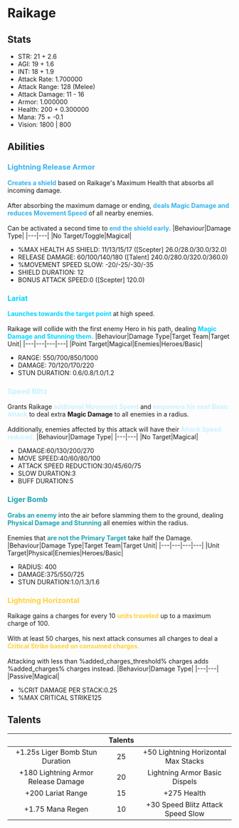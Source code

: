 # Raikage
## Stats
- STR: 21 + 2.6
- AGI: 19 + 1.6
- INT: 18 + 1.9
- Attack Rate: 1.700000
- Attack Range: 128 (Melee)
- Attack Damage: 11 - 16
- Armor: 1.000000
- Health: 200 + 0.300000
- Mana: 75 + -0.1
- Vision: 1800 | 800
## Abilities
### <b><font color='#36B4EE'>Lightning Release Armor</font></b>
<b><font color='#36B4EE'>Creates a shield</font></b> based on Raikage's Maximum Health that absorbs all incoming damage. <br><br> After absorbing the maximum damage or ending, <b><font color='#36B4EE'>deals Magic Damage and reduces Movement Speed</font></b> of all nearby enemies. <br><br> Can be activated a second time to <b><font color='#36B4EE'>end the shield early.</font></b>
|Behaviour|Damage Type|
|---|---|
|No Target/Toggle|Magical|

- %MAX HEALTH AS SHIELD: 11/13/15/17 ([Scepter] 26.0/28.0/30.0/32.0)
- RELEASE DAMAGE: 60/100/140/180 ([Talent] 240.0/280.0/320.0/360.0)
- %MOVEMENT SPEED SLOW: -20/-25/-30/-35
- SHIELD DURATION: 12
- BONUS ATTACK SPEED:0 ([Scepter] 120.0)
### <b><font color='#00D4FF'>Lariat</font></b>
<b><font color='#00D4FF'>Launches towards the target point</font></b> at high speed. <br><br> Raikage will collide with the first enemy Hero in his path, dealing <b><font color='#00D4FF'>Magic Damage and Stunning them.</font></b>
|Behaviour|Damage Type|Target Team|Target Unit|
|---|---|---|---|
|Point Target|Magical|Enemies|Heroes/Basic|

- RANGE: 550/700/850/1000
- DAMAGE: 70/120/170/220
- STUN DURATION: 0.6/0.8/1.0/1.2
### <b><font color='#c7f1ff'>Speed Blitz</font></b>
Grants Raikage <b><font color='#c7f1ff'>additional Movement Speed</font></b> and <b><font color='#c7f1ff'>empowers his next Basic Attack</font></b> to deal extra <b>Magic Damage</b> to all enemies in a radius.<br><br>Additionally, enemies affected by this attack will have their<b><font color='#c7f1ff'> Attack Speed reduced.</font></b>
|Behaviour|Damage Type|
|---|---|
|No Target|Magical|

- DAMAGE:60/130/200/270
- MOVE SPEED:40/60/80/100
- ATTACK SPEED REDUCTION:30/45/60/75
- SLOW DURATION:3
- BUFF DURATION:5
### <b><font color='#1aa3b0'>Liger Bomb</font></b>
<b><font color='#1aa3b0'>Grabs an enemy</font></b> into the air before slamming them to the ground, dealing <b><font color='#1aa3b0'>Physical Damage and Stunning</font></b> all enemies within the radius. <br><br> Enemies that <b><font color='#1aa3b0'>are not the Primary Target</font></b> take half the Damage.
|Behaviour|Damage Type|Target Team|Target Unit|
|---|---|---|---|
|Unit Target|Physical|Enemies|Heroes/Basic|

- RADIUS: 400
- DAMAGE:375/550/725
- STUN DURATION:1.0/1.3/1.6
### <b><font color='#FFD038'>Lightning Horizontal</font></b>
Raikage gains a charges for every 10 <b><font color='#FFD038'>units traveled</font></b> up to a maximum charge of 100. <br><br> With at least 50 charges, his next attack consumes all charges to deal a <b><font color='#FFD038'>Critical Strike based on consumed charges.<b><font color='#F7F7F7'> ( +0.05% )</font></b> </font></b> <br><br> Attacking with less than %added_charges_threshold% charges adds %added_charges% charges instead.
|Behaviour|Damage Type|
|---|---|
|Passive|Magical|

- %CRIT DAMAGE PER STACK:0.25
- %MAX CRITICAL STRIKE125
## Talents
| | Talents | |
| :---: | :---: | :---: |
| +1.25s Liger Bomb Stun Duration | 25 | +50 Lightning Horizontal Max Stacks |
| +180 Lightning Armor Release Damage | 20 | Lightning Armor Basic Dispels |
| +200 Lariat Range | 15 | +275 Health |
| +1.75 Mana Regen | 10 | +30 Speed Blitz Attack Speed Slow |
